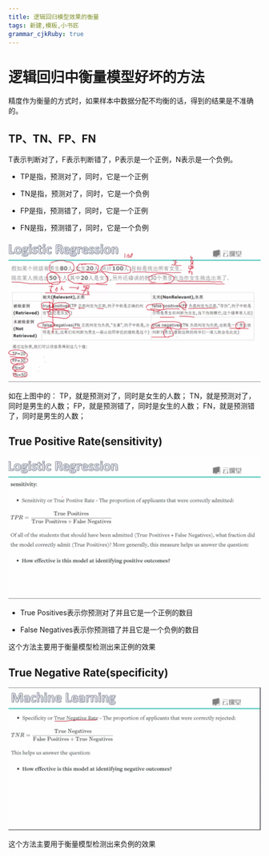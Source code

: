 ```yaml
---
title: 逻辑回归模型效果的衡量
tags: 新建,模板,小书匠
grammar_cjkRuby: true
---
```



# 逻辑回归中衡量模型好坏的方法

精度作为衡量的方式时，如果样本中数据分配不均衡的话，得到的结果是不准确的。

## TP、TN、FP、FN

T表示判断对了，F表示判断错了，P表示是一个正例，N表示是一个负例。

* TP是指，预测对了，同时，它是一个正例

* TN是指，预测对了，同时，它是一个负例 

* FP是指，预测错了，同时，它是一个正例

* FN是指，预测错了，同时，它是一个负例 

![enter description here][1]


  如在上图中的：
  TP，就是预测对了，同时是女生的人数；
  TN，就是预测对了，同时是男生的人数；
  FP，就是预测错了，同时是女生的人数；
  FN，就是预测错了，同时是男生的人数；
  
  ## True Positive Rate(sensitivity)
  
  ![enter description here][2]


  * True Positives表示你预测对了并且它是一个正例的数目
  
  * False Negatives表示你预测错了并且它是一个负例的数目
  
  这个方法主要用于衡量模型检测出来正例的效果

## True Negative Rate(specificity)

![enter description here][3]


  [1]: ./images/1514369510535.jpg
  [2]: ./images/1514369984198.jpg
  [3]: ./images/1514427717692.jpg
  
   这个方法主要用于衡量模型检测出来负例的效果
   
   